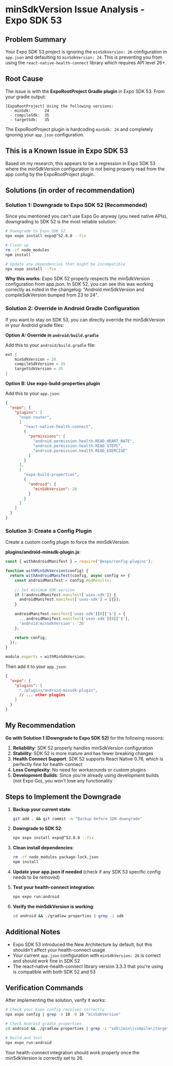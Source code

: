 # minSdkVersion Issue Analysis - Expo SDK 53

## Problem Summary

Your Expo SDK 53 project is ignoring the `minSdkVersion: 26` configuration in `app.json` and defaulting to `minSdkVersion: 24`. This is preventing you from using the `react-native-health-connect` library which requires API level 26+.

## Root Cause

The issue is with the **ExpoRootProject Gradle plugin** in Expo SDK 53. From your gradle output:

```
[ExpoRootProject] Using the following versions:
  - minSdk:      24
  - compileSdk:  35
  - targetSdk:   35
```

The ExpoRootProject plugin is hardcoding `minSdk: 24` and completely ignoring your `app.json` configuration.

## This is a Known Issue in Expo SDK 53

Based on my research, this appears to be a regression in Expo SDK 53 where the minSdkVersion configuration is not being properly read from the app config by the ExpoRootProject plugin.

## Solutions (in order of recommendation)

### Solution 1: Downgrade to Expo SDK 52 (Recommended)

Since you mentioned you can't use Expo Go anyway (you need native APIs), downgrading to SDK 52 is the most reliable solution:

```bash
# Downgrade to Expo SDK 52
npx expo install expo@^52.0.0 --fix

# Clean up
rm -rf node_modules
npm install

# Update any dependencies that might be incompatible
npx expo install --fix
```

**Why this works**: Expo SDK 52 properly respects the minSdkVersion configuration from app.json. In SDK 52, you can see this was working correctly as noted in the changelog: "Android minSdkVersion and compileSdkVersion bumped from 23 to 24".

### Solution 2: Override in Android Gradle Configuration

If you want to stay on SDK 53, you can directly override the minSdkVersion in your Android gradle files:

**Option A: Override in `android/build.gradle`**

Add this to your `android/build.gradle` file:

```gradle
ext {
    minSdkVersion = 26
    compileSdkVersion = 35
    targetSdkVersion = 35
}
```

**Option B: Use expo-build-properties plugin**

Add this to your `app.json`:

```json
{
  "expo": {
    "plugins": [
      "expo-router",
      [
        "react-native-health-connect",
        {
          "permissions": [
            "android.permission.health.READ_HEART_RATE",
            "android.permission.health.READ_STEPS",
            "android.permission.health.READ_EXERCISE"
          ]
        }
      ],
      [
        "expo-build-properties",
        {
          "android": {
            "minSdkVersion": 26
          }
        }
      ]
    ]
  }
}
```

### Solution 3: Create a Config Plugin

Create a custom config plugin to force the minSdkVersion:

**plugins/android-minsdk-plugin.js**:
```javascript
const { withAndroidManifest } = require('@expo/config-plugins');

function withMinSdkVersion(config) {
  return withAndroidManifest(config, async config => {
    const androidManifest = config.modResults;
    
    // Set minimum SDK version
    if (!androidManifest.manifest['uses-sdk']) {
      androidManifest.manifest['uses-sdk'] = [{}];
    }
    
    androidManifest.manifest['uses-sdk'][0]['$'] = {
      ...androidManifest.manifest['uses-sdk'][0]['$'],
      'android:minSdkVersion': '26'
    };
    
    return config;
  });
}

module.exports = withMinSdkVersion;
```

Then add it to your `app.json`:

```json
{
  "expo": {
    "plugins": [
      "./plugins/android-minsdk-plugin",
      // ... other plugins
    ]
  }
}
```

## My Recommendation

**Go with Solution 1 (Downgrade to Expo SDK 52)** for the following reasons:

1. **Reliability**: SDK 52 properly handles minSdkVersion configuration
2. **Stability**: SDK 52 is more mature and has fewer breaking changes
3. **Health Connect Support**: SDK 52 supports React Native 0.76, which is perfectly fine for health-connect
4. **Less Complexity**: No need for workarounds or custom plugins
5. **Development Builds**: Since you're already using development builds (not Expo Go), you won't lose any functionality

## Steps to Implement the Downgrade

1. **Backup your current state**:
   ```bash
   git add . && git commit -m "Backup before SDK downgrade"
   ```

2. **Downgrade to SDK 52**:
   ```bash
   npx expo install expo@^52.0.0 --fix
   ```

3. **Clean install dependencies**:
   ```bash
   rm -rf node_modules package-lock.json
   npm install
   ```

4. **Update your app.json if needed** (check if any SDK 53 specific config needs to be removed)

5. **Test your health-connect integration**:
   ```bash
   npx expo run:android
   ```

6. **Verify the minSdkVersion is working**:
   ```bash
   cd android && ./gradlew properties | grep -i sdk
   ```

## Additional Notes

- Expo SDK 53 introduced the New Architecture by default, but this shouldn't affect your health-connect usage
- Your current `app.json` configuration with `minSdkVersion: 26` is correct and should work fine in SDK 52
- The react-native-health-connect library version 3.3.3 that you're using is compatible with both SDK 52 and 53

## Verification Commands

After implementing the solution, verify it works:

```bash
# Check your Expo config resolves correctly
npx expo config | grep -A 10 -B 10 "minSdkVersion"

# Check Android gradle properties
cd android && ./gradlew properties | grep -i "sdk\|min\|compile\|target"

# Build and test
npx expo run:android
```

Your health-connect integration should work properly once the minSdkVersion is correctly set to 26.
